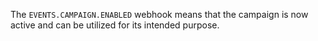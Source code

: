 The `EVENTS.CAMPAIGN.ENABLED` webhook means that the campaign is now active and can be utilized for its intended purpose.